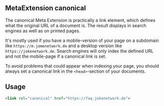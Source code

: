 ## MetaExtension canonical

The canonical Meta Extension is practically a link element, which defines what the original URL of a document is. 
The result displays in search engines as well as on printed pages.

It's mostly used if you have a mobile-version of your page on a subdomain like `https://m.jomenetwork.de` and a desktop version like `https://jokenetwork.de`. 
Search engines will only index the defined URL and not the mobile-page if a canonical link is set. 

To avoid problems that could appear when indexing your page, you should always set a canonical link in the `<head>`-section of your documents. 

## Usage

````html
<link rel="canonical" href="https://faq.jokenetwork.de">
````
